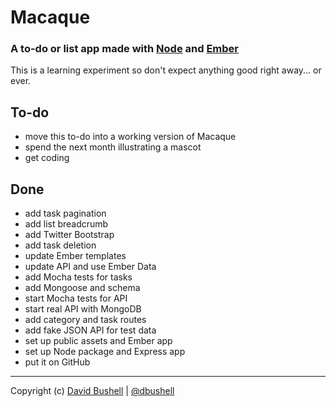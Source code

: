 Macaque
========

### A to-do or list app made with [Node](http://nodejs.org/) and [Ember](http://emberjs.com/)

This is a learning experiment so don't expect anything good right away... or ever.

## To-do

* move this to-do into a working version of Macaque
* spend the next month illustrating a mascot
* get coding

## Done

* add task pagination
* add list breadcrumb
* add Twitter Bootstrap
* add task deletion
* update Ember templates
* update API and use Ember Data
* add Mocha tests for tasks
* add Mongoose and schema
* start Mocha tests for API
* start real API with MongoDB
* add category and task routes
* add fake JSON API for test data
* set up public assets and Ember app
* set up Node package and Express app
* put it on GitHub

* * *

Copyright (c) [David Bushell](http://dbushell.com) | [@dbushell](http://twitter.com/dbushell)
